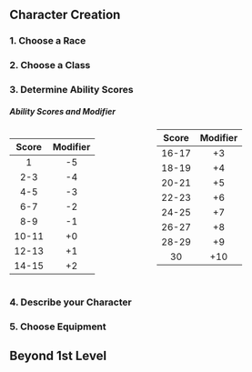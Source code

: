 ## Character Creation


### 1. Choose a Race


### 2. Choose a Class


### 3. Determine Ability Scores


##### Ability Scores and Modifier

<div style='column-count:2'>

| Score | Modifier |
|:-----:|:--------:|
|   1   |    -5    |
|  2-3  |    -4    |
|  4-5  |    -3    |
|  6-7  |    -2    |
|  8-9  |    -1    |
| 10-11 |    +0    |
| 12-13 |    +1    |
| 14-15 |    +2    |

```
```

| Score | Modifier |
|:-----:|:--------:|
| 16-17 |    +3    |
| 18-19 |    +4    |
| 20-21 |    +5    |
| 22-23 |    +6    |
| 24-25 |    +7    |
| 26-27 |    +8    |
| 28-29 |    +9    |
|  30   |    +10   |

</div>


### 4. Describe your Character


### 5. Choose Equipment



## Beyond 1st Level

